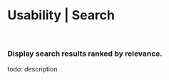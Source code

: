 # Usability | Search

<br>


### Display search results ranked by relevance.

todo: description

<br>


